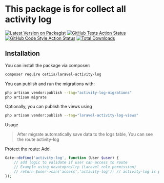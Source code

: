 # This package is for collect all activity log

[![Latest Version on Packagist](https://img.shields.io/packagist/v/cetiia/laravel-activity-log.svg?style=flat-square)](https://packagist.org/packages/cetiia/laravel-activity-log)
[![GitHub Tests Action Status](https://img.shields.io/github/actions/workflow/status/cetiia/laravel-activity-log/run-tests.yml?branch=main&label=tests&style=flat-square)](https://github.com/cetiia/laravel-activity-log/actions?query=workflow%3Arun-tests+branch%3Amain)
[![GitHub Code Style Action Status](https://img.shields.io/github/actions/workflow/status/cetiia/laravel-activity-log/fix-php-code-style-issues.yml?branch=main&label=code%20style&style=flat-square)](https://github.com/cetiia/laravel-activity-log/actions?query=workflow%3A"Fix+PHP+code+style+issues"+branch%3Amain)
[![Total Downloads](https://img.shields.io/packagist/dt/cetiia/laravel-activity-log.svg?style=flat-square)](https://packagist.org/packages/cetiia/laravel-activity-log)

## Installation

You can install the package via composer:

```bash
composer require cetiia/laravel-activity-log
```

You can publish and run the migrations with:

```bash
php artisan vendor:publish --tag="activity-log-migrations"
php artisan migrate
```

Optionally, you can publish the views using

```bash
php artisan vendor:publish --tag="laravel-activity-log-views"
```
Usage

> After migrate automatically save data to the logs table, You can see the route activity-log

Protect the route: Add 

```php
Gate::define('activity-log', function (User $user) {
    // add logic to validate if user can access to route
    // Example using novatopro/lrp (Laravel role permission)
    // return $user->can('access','activity-log'); // activity-log is permission slug
});
```